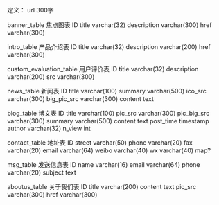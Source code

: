 定义：
url     300字

<!-- -------------------焦点图表---------------------- -->
banner_table                    焦点图表
    ID
    title           varchar(32) 
    description     varchar(300)
    href            varchar(300)
<!-- -------------------产品介绍表---------------------- -->
intro_table                     产品介绍表
    ID
    title           varchar(32)
    description     varchar(200)
    href            varchar(300)
<!-- -------------------用户评价表---------------------- -->
custom_evaluation_table         用户评价表
    ID
    title           varchar(32)
    description     varchar(200)
    src             varchar(300)
<!-- -------------------新闻表---------------------- -->
news_table                      新闻表
    ID
    title           varchar(100)
    summary         varchar(500)
    ico_src         varchar(300)
    big_pic_src     varchar(300)
    content         text
<!-- -------------------博文表---------------------- -->
blog_table                      博文表
    ID
    title           varchar(100)
    pic_src         varchar(300)
    pic_big_src     varchar(300)
    summary         varchar(500)
    content         text
    post_time       timestamp
    author          varchar(32)
    n_view          int
<!-- -------------------地址表---------------------- -->
contact_table                   地址表
    ID
    street          varchar(50)
    phone           varchar(20)
    fax             varchar(20)
    email           varchar(64)
    weibo           varchar(40)
    wx              varchar(40)
    map?
<!-- -------------------发送信息表---------------------- -->
msg_table                       发送信息表
    ID
    name            varchar(16)
    email           varchar(64)
    phone           varchar(20)
    subject         text
<!-- -------------------关于我们表---------------------- -->
aboutus_table                   关于我们表
    ID
    title           varchar(200)
    content         text
    pic_src         varchar(300)
    href            varchar(300)